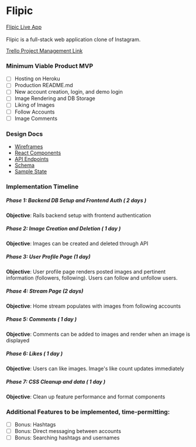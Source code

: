 # Flipic
[Flipic Live App](https://flipic.herokuapp.com/ "Flipic Live")<br /><br />
Flipic is a full-stack web application clone of Instagram.

[Trello Project Management Link](https://trello.com/b/Zc82hqa1/flipic-by-andrew-jiang)

### Minimum Viable Product MVP
- [ ] Hosting on Heroku
- [ ] Production README.md
- [ ] New account creation, login, and demo login
- [ ] Image Rendering and DB Storage
- [ ] Liking of Images
- [ ] Follow Accounts
- [ ] Image Comments

[readme]: docs/README.md

### Design Docs
* [Wireframes](wireframes)
* [React Components](components.md)
* [API Endpoints](api-endpoints.md)
* [Schema](schema.md)
* [Sample State](state.md)

### Implementation Timeline
##### Phase 1: Backend DB Setup and Frontend Auth ( 2 days )
**Objective**: Rails backend setup with frontend authentication
##### Phase 2: Image Creation and Deletion ( 1 day )
**Objective**: Images can be created and deleted through API
##### Phase 3: User Profile Page (1 day)
**Objective**: User profile page renders posted images and pertinent information (followers, following). Users can follow and unfollow users.
##### Phase 4: Stream Page (2 days)
**Objective**: Home stream populates with images from following accounts
##### Phase 5: Comments ( 1 day )
**Objective**: Comments can be added to images and render when an image is displayed
##### Phase 6: Likes ( 1 day )
**Objective**: Users can like images. Image's like count updates immediately
##### Phase 7: CSS Cleanup and data ( 1 day )
**Objective**: Clean up feature performance and format components

### Additional Features to be implemented, time-permitting:
- [ ] Bonus: Hashtags
- [ ] Bonus: Direct messaging between accounts
- [ ] Bonus: Searching hashtags and usernames
